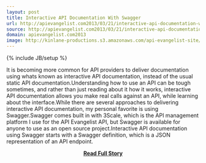 ```yaml
---
layout: post
title: Interactive API Documentation With Swagger
url: http://apievangelist.com2013/03/21/interactive-api-documentation-with-swagger/
source: http://apievangelist.com2013/03/21/interactive-api-documentation-with-swagger/
domain: apievangelist.com2013
image: http://kinlane-productions.s3.amazonaws.com/api-evangelist-site/blog/reverb-for-developers-swagger.png
---
```

{% include JB/setup %}<p>It is becoming more common for API providers to deliver documentation using whats known as interactive API documentation, instead of the usual static API documentation.Understanding how to use an API can be tough sometimes, and rather than just reading about it how it works, interactive API documentation allows you make real calls against an API, while learning about the interface.While there are several approaches to delivering interactive API documentation, my personal favorite is using Swagger.Swagger comes built in with 3Scale, which is the API management platform I use for the API Evangelist API, but Swagger is available for anyone to use as an open source project.Interactive API documentation using Swagger starts with a Swagger definition, which is a JSON representation of an API endpoint.</p>
<center><p><a href="http://apievangelist.com2013/03/21/interactive-api-documentation-with-swagger/" style='padding:25px; font-sze:18px; font-weight: bold;'>Read Full Story</a></p></center>

